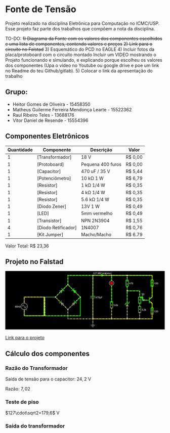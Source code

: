 # Fonte de Tensão
Projeto realizado na disciplina Eletrônica para Computação no ICMC/USP. Esse projeto faz parte dos trabalhos que compõem a nota da disciplina.

TO-DO:
~~1) Diagrama da Fonte com os valores dos componentes escolhidos e uma lista de componentes, contendo valores e preços~~
~~2) Link para o circuito no Falstad~~
3) Esquemático do PCD no EAGLE
4) Incluir fotos da placa/protoboard com o circuito montado Incluir um VIDEO mostrando o Projeto funcionando e simulando, e explicando porque escolheu os valores dos componentes (Upa o vídeo no Youtube ou google drive e poe um link no Readme do teu Github/gitlab).
5) Colocar o link da apresentação do trabalho

## Grupo:
- Heitor Gomes de Oliveira - 15458350
- Matheus Guilerme Ferreira Mendonça Learte - 15522362
- Raul Ribeiro Teles - 13688176
- Vitor Daniel de Resende - 15554396

## Componentes Eletrônicos
| Quantidade     | Componente | Descrição | Valor |
| ---   | ---                 | ---                | ---      |
| 1 	| [Transformador] 	  | 18 V			   | R$ 0,00  |
| 1     | [Protoboard] 		  | Pequena 400 furos  | R$ 0,00  |
| 1     | [Capacitor] 	      | 470 uF / 35 V      | R$ 5,44  |
| 1     | [Potenciômetro]     | 10 kΩ 1 W 	       | R$ 6,79  |
| 1     | [Resistor] 	      | 1 kΩ 1/4 W         | R$ 0,35  |
| 1     | [Resistor] 	 	  | 4 kΩ 1/4 W         | R$ 0,35  |
| 1     | [Resistor]          | 5.6 kΩ 1/4 W       | R$ 0,35  |
| 1     | [Diodo Zener]       | 13V 1 W            | R$ 0,49  |
| 1     | [LED] 			  | 5mm vermelho       | R$ 0,49  |
| 1     | [Transistor] 		  | NPN 2N3904   	   | R$ 1,55  |
| 4 	| [Diodo Retificador] | 1N4007 		       | R$ 0,76  |
| 1     | [Kit Jumper]        | Macho/Macho        | R$ 6.79  |

Valor Total: R$ 23,36

## Projeto no Falstad
![Imagem do projeto](img/falstad.jpg)

[Link para o projeto](https://tinyurl.com/2nkhrl93)

## Cálculo dos componentes

### Razão do Transformador
Saída de tensão para o capacitor: $24,2$ V

Razão: $7,02$

### Teste de piso
$127\cdot\sqrt2=179,6$ V

### Saída do transformador
